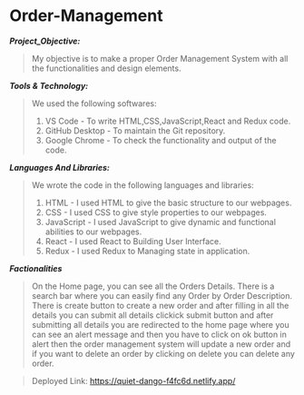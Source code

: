 # Order-Management

***Project_Objective:***
>My objective is to make a proper Order Management System with all the functionalities and design elements.

***Tools & Technology:***
>We used the following softwares: 
>1. VS Code - To write HTML,CSS,JavaScript,React and Redux code. 
>2. GitHub Desktop - To maintain the Git repository. 
>3. Google Chrome - To check the functionality and output of the code.

***Languages And Libraries:***
>We wrote the code in the following languages and libraries: 
>1. HTML - I used HTML to give the basic structure to our webpages. 
>2. CSS - I used CSS to give style properties to our webpages. 
>3. JavaScript - I used JavaScript to give dynamic and functional abilities to our webpages. 
>4. React - I used React to Building User Interface. 
>5. Redux - I used Redux to Managing state in application.

***Factionalities***
> On the Home page, you can see all the Orders Details. There is a search bar where you can easily find any Order by Order Description. There is create button to create a new order and after filling in all the details you can submit all details clickick submit button and after submitting all details you are redirected to the home page where you can see an alert message and then you have to click on ok button in alert then the order management system will update a new order and if you want to delete an order by clicking on delete you can delete any order.

>Deployed Link: https://quiet-dango-f4fc6d.netlify.app/

